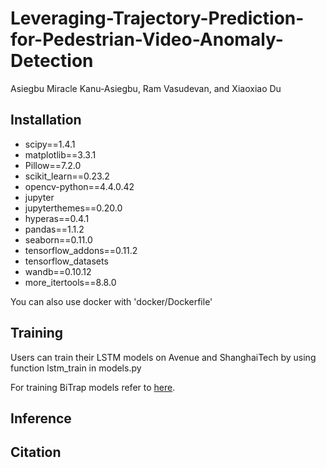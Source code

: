 # Leveraging-Trajectory-Prediction-for-Pedestrian-Video-Anomaly-Detection
Asiegbu Miracle Kanu-Asiegbu, Ram Vasudevan, and Xiaoxiao Du 

## Installation 
  * scipy==1.4.1 
  * matplotlib==3.3.1 
  * Pillow==7.2.0 
  * scikit_learn==0.23.2
  * opencv-python==4.4.0.42
  * jupyter 
  * jupyterthemes==0.20.0 
  * hyperas==0.4.1 
  * pandas==1.1.2
  * seaborn==0.11.0
  * tensorflow_addons==0.11.2
  * tensorflow_datasets
  * wandb==0.10.12
  * more_itertools==8.8.0 


 You can also use docker with 'docker/Dockerfile'
 
 
 
 
 ## Training
 Users can train their LSTM models on Avenue and ShanghaiTech by using function lstm_train in models.py
 
 For training BiTrap models refer to [here](https://github.com/umautobots/bidireaction-trajectory-prediction).
 
 
 ## Inference 
 
 
 
 
 ## Citation 
